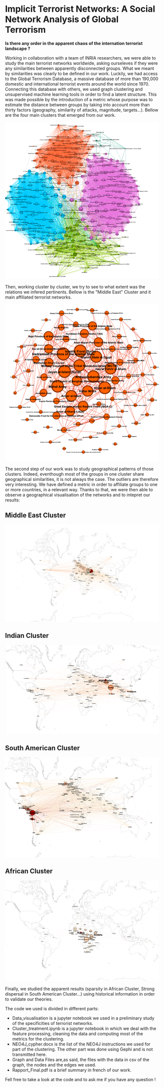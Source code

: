 # Implicit Terrorist Networks: A Social Network Analysis of Global Terrorism

__Is there any order in the apparent chaos of the internation terrorist landscape ?__  

Working in collaboration with a team of INRIA researchers, we were able to study the main terrorist networks worldwide, asking ourseleves if they were any similarities between apparently disconnected groups. What we meant by similarities was clearly to be defined in our work. Luckily, we had access to the Global Terrorism Database, a massive database of more than 190,000 domestic and international terrorist events around the world since 1970. Connecting this database with others, we used graph clustering and unsupervised machine learning tools in order to find a latent structure. This was made possible by the introduction of a metric whose purpose was to estimate the distance between groups by taking into account more than thirty factors (geography, similarity of attacks, magnitude, targets...). Bellow are the four main clusters that emerged from our work.

![terro1](images/terro1.JPG)

Then, working cluster by cluster, we try to see to what extent was the relations we infered pertinents. Bellow is the "Middle East" Cluster and it main affiliated terrorist networks.

![terro2](images/terro2.JPG)

The second step of our work was to study geographical patterns of those clusters. Indeed, eventhough most of the groups in one cluster share geographical similarities, it is not always the case. The outliers are therefore very interesting. We have defined a metric in order to affiliate groups to one or more countries, in a relevant way. Thanks to that, we were then able to observe a geographical visualisation of the networks and to intepret our results:

## Middle East Cluster

![Cluster0](images/cluster0.png)

## Indian Cluster

![Cluster1](images/cluster1.png)

## South American Cluster

![Cluster2](images/cluster2.png)

## African Cluster

![Cluster3](images/cluster3.png)

Finally, we studied the apparent results (sparsity in African Cluster, Strong dispersal in South American Cluster...) using historical information in order to validate our theories.

The code we used is divided in different parts:
* Data_visualisation is a jupyter notebook we used in a preliminary study of the specificities of terrorist networks.
* Cluster_treatment.ipynb is a jupyter notebook in which we deal with the feature processing, cleaning the data and computing most of the metrics for the clustering.
*  NEO4J_cypher.docx is the list of the NEO4J instructions we used for part of the clustering. The other part was done using Gephi and is not transmitted here.
* Graph and Data Files are,as said, the files with the data in csv of the graph, the nodes and the edges we used.
* Rapport_Final.pdf is a brief summary in french of our work.

Fell free to take a look at the code and to ask me if you have any question !
